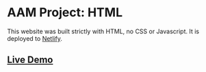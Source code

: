 # AAM Project: HTML

This website was built strictly with HTML, no CSS or Javascript.
It is deployed to [Netlify](https://aam-101-html.netlify.app/).

## [Live Demo](https://aam-101-html.netlify.app/)
